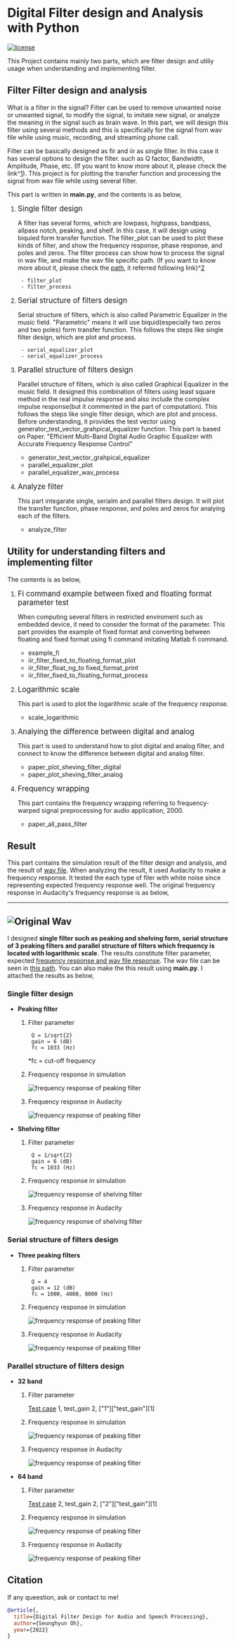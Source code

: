 Digital Filter design and Analysis with Python
==============================================
[![license](https://img.shields.io/github/license/ooshyun/FilterDesign?color=blue)](https://github.com/ooshyun/FilterDesign/blob/master/LICENSE)

This Project contains mainly two parts, which are filter design and utiliy usage when understanding and implementing filter.

Filter Filter design and analysis
---------------------------------

What is a filter in the signal? Filter can be used to remove unwanted noise or unwanted signal, to modify the signal, to imitate new signal, 
or analyze the meaning in the signal such as brain wave. In this part, we will design this filter using several methods and this is specifically for the signal from wav file while using music, recording, and streaming phone call.

Filter can be basically designed as fir and iir as single filter. In this case it has several options to design the filter.
such as Q factor, Bandwidth, Amplitude, Phase, etc. (If you want to know more about it, please check the link^[1](https://ccrma.stanford.edu/~jos/fp/Book_Series_Overview.html)). This project is for plotting the transfer function and processing the signal from wav file while using several filter.

This part is written in **main.py**, and the contents is as below,

1. <span style="font-size:120%">Single filter design
    
    A filter has several forms, which are lowpass, highpass, bandpass, allpass notch, peaking, and shelf. In this case,
    it will design using biquied form transfer function. The filter_plot can be used to plot these kinds of filter,
    and show the frequency response, phase response, and poles and zeros. The filter process can show how to process the signal in wav file, and
    make the wav file specific path. (If you want to know more about it, please check the [path](docs/txt/Audio-EQ-Cookbook.txt), it referred following link)^[2](https://webaudio.github.io/Audio-EQ-Cookbook/Audio-EQ-Cookbook.txt)

        - filter_plot
        - filter_process

2. <span style="font-size:120%"> Serial structure of filters design
    
    Serial structure of filters, which is also called Parametric Equalizer in the music field. "Parametric" means it will use biquid(especially two zeros and
    two poles) form transfer function. This follows the steps like single filter design, which are plot and process. 

        - serial_equalizer_plot
        - serial_equalizer_process

3. <span style="font-size:120%"> Parallel structure of filters design
    
    Parallel structure of filters, which is also called Graphical Equalizer in the music field. It designed this combination of filters using least square method in the real impulse response and also include the complex impulse response(but it commented in the part of computation). This follows the steps like single filter design, which are plot and process. Before understanding, it provides the test vector using generator_test_vector_grahpical_equalizer function.
    This part is based on Paper. "Efficient Multi-Band Digital Audio Graphic Equalizer with Accurate Frequency Response Control"
    
    - generator_test_vector_grahpical_equalizer
    - parallel_equalizer_plot
    - parallel_equalizer_wav_process

4. <span style="font-size:120%"> Analyze filter
    
    This part integarate single, serialm and parallel filters design. It will plot the transfer function, phase response, and poles and zeros
    for analying each of the filters.

    - analyze_filter

Utility for understanding filters and implementing filter
---------------------------------------------------------

The contents is as below,
1. <span style="font-size:120%"> Fi command example between fixed and floating format parameter test

    When computing several filters in restricted enviroment such as embedded device, it need to consider the format of the parameter. This part provides
    the example of fixed format and converting between floating and fixed format using fi command imitating Matlab fi command.

    - example_fi
    - iir_filter_fixed_to_floating_format_plot
    - iir_filter_float_ng_to fixed_format_print
    - iir_filter_fixed_to_floating_format_process
    
2. <span style="font-size:120%"> Logarithmic scale

    This part is used to plot the logarithmic scale of the frequency response.

    - scale_logarithmic

3. <span style="font-size:120%"> Analying the difference between digital and analog

    This part is used to understand how to plot digital and analog filter, and connect to know the difference between digital and analog filter.

    - paper_plot_sheving_filter_digital
    - paper_plot_sheving_filter_analog

4. <span style="font-size:120%"> Frequency wrapping 

    This part contains the frequency wrapping referring to frequency-warped signal preprocessing for audio application, 2000.
    - paper_all_pass_filter

Result
------

This part contains the simulation result of the filter design and analysis, and the result of [wav file](test/result/wav/). When analyzing the result, it used Audacity to make a frequency response. It tested the each type of filer with white noise since representing expected frequency response well. The original frequency response in Audacity's frequency response is as below,

---
![Original Wav](test/result/img/original.png)
---

I designed **single filter such as peaking and shelving form, serial structure of 3 peaking filters and parallel structure of filters which frequency is located with logarithmic scale**. The results constitute filter parameter, expected [frequency response and wav file response](test/result/img/). The wav file can be seen in [this path](test/result/wav). You can also make the this result using **main.py**. I attached the results as below,

### Single filter design

- **Peaking filter**
	
	1. Filter parameter
		
			Q = 1/sqrt{2}
			gain = 6 (dB)
			fc = 1033 (Hz)
		*fc = cut-off frequency
	
	2. Frequency response in simulation
	
		![frequency response of peaking filter](test/result/img/example_peaking_filter_expect.png)
	
	3. Frequency response in Audacity	
	
		![frequency response of peaking filter](test/result/img/example_peaking_filter.png)

- **Shelving filter**
		
	1. Filter parameter
		
			Q = 1/sqrt{2}
			gain = 6 (dB)
			fc = 1033 (Hz)
		
	2. Frequency response in simulation
	
		![frequency response of shelving filter](test/result/img/example_shelving_filter_expect.png)
	
	3. Frequency response in Audacity	
	
		![frequency response of shelving filter](test/result/img/example_shelving_filter.png)

###  Serial structure of filters design

- **Three peaking filters**
	
	1. Filter parameter
		
			Q = 4
			gain = 12 (dB)
			fc = 1000, 4000, 8000 (Hz)
		
	2. Frequency response in simulation
	
		![frequency response of peaking filter](test/result/img/example_serial_filter_3_peak_expect.png)
	
	3. Frequency response in Audacity	
	
		![frequency response of peaking filter](test/result/img/example_serial_filter_3_peak.png)

### Parallel structure of filters design

-  **32 band**

	1. Filter parameter
	
		[Test case](test/data/json/test_graphical_equalizer.json) 1, test_gain 2, ["1"]["test_gain"][1]
		
	2. Frequency response in simulation
	
		![frequency response of peaking filter](test/result/img/example_parellel_filter_32_band_expect.png)
	
	3. Frequency response in Audacity	
	
		![frequency response of peaking filter](test/result/img/example_parellel_filter_32_band.png)	

- **64 band**
	
	1. Filter parameter
		
		[Test case](test/data/json/test_graphical_equalizer.json) 2, test_gain 2, ["2"]["test_gain"][1]

		
	2. Frequency response in simulation
	
		![frequency response of peaking filter](test/result/img/example_parellel_filter_64_band_expect.png)
	
	3. Frequency response in Audacity	
	
		![frequency response of peaking filter](test/result/img/example_parellel_filter_64_band.png)

Citation
--------
If any queestion, ask or contact to me!

```bibtex
@article{,
  title={Digital Filter Design for Audio and Speech Processing},
  author={Seunghyun Oh},
  year={2022}
}
```
